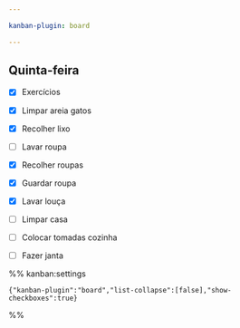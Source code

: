 ```yaml
---

kanban-plugin: board

---
```


## Quinta-feira

- [x] Exercícios
- [x] Limpar areia gatos
- [x] Recolher lixo
- [ ] Lavar roupa
- [x] Recolher roupas
- [x] Guardar roupa
- [x] Lavar louça
- [ ] Limpar casa
- [ ] Colocar tomadas cozinha
- [ ] Fazer janta




%% kanban:settings
```
{"kanban-plugin":"board","list-collapse":[false],"show-checkboxes":true}
```
%%